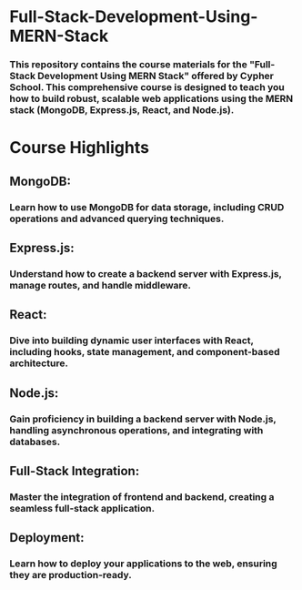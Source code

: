 # Full-Stack-Development-Using-MERN-Stack
### This repository contains the course materials for the "Full-Stack Development Using MERN Stack" offered by Cypher School. This comprehensive course is designed to teach you how to build robust, scalable web applications using the MERN stack (MongoDB, Express.js, React, and Node.js).

# Course Highlights
## MongoDB:
### Learn how to use MongoDB for data storage, including CRUD operations and advanced querying techniques.

## Express.js:
### Understand how to create a backend server with Express.js, manage routes, and handle middleware.

## React:
### Dive into building dynamic user interfaces with React, including hooks, state management, and component-based architecture.

## Node.js:
### Gain proficiency in building a backend server with Node.js, handling asynchronous operations, and integrating with databases.

## Full-Stack Integration:
### Master the integration of frontend and backend, creating a seamless full-stack application.

## Deployment:
### Learn how to deploy your applications to the web, ensuring they are production-ready.
